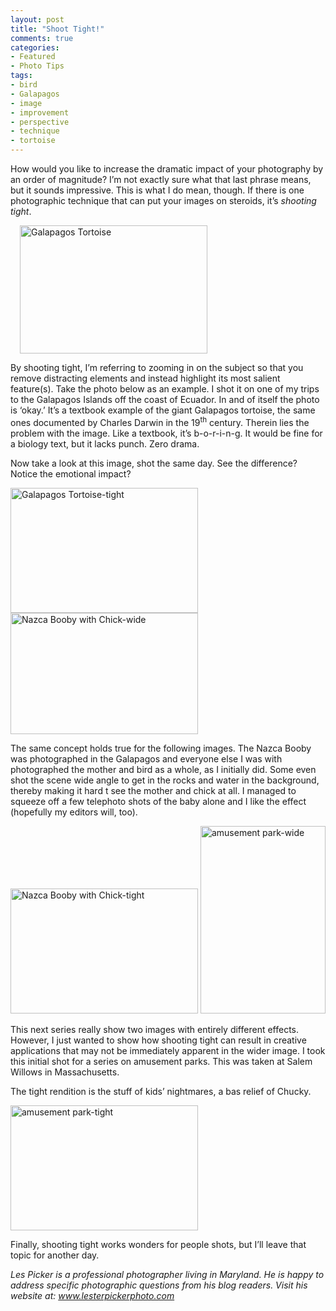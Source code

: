 ```yaml
---
layout: post
title: "Shoot Tight!"
comments: true
categories:
- Featured
- Photo Tips
tags:
- bird
- Galapagos
- image
- improvement
- perspective
- technique
- tortoise
---
```

How would you like to increase the dramatic impact of your photography by an order of magnitude? I’m not exactly sure what that last phrase means, but it sounds impressive. This is what I do mean, though. If there is one photographic technique that can put your images on steroids, it’s <em>shooting tight</em>.

<img class="size-medium wp-image-29 alignleft" style="margin-left: 15px; margin-right: 15px;" title="Galapagos Tortoise-wide" src="http://blog.lesterpickerphoto.com/wp-content/uploads/2009/05/galapagos-tortoise-wide.jpg?w=300" alt="Galapagos Tortoise" width="300" height="205" />

By shooting tight, I’m referring to zooming in on the subject so that you remove distracting elements and instead highlight its most salient feature(s). Take the photo below as an example. I shot it on one of my trips to the Galapagos Islands off the coast of Ecuador. In and of itself the photo is ‘okay.’ It’s a textbook example of the giant Galapagos tortoise, the same ones documented by Charles Darwin in the 19<sup>th</sup> century. Therein lies the problem with the image. Like a textbook, it’s b-o-r-i-n-g. It would be fine for a biology text, but it lacks punch. Zero drama.

Now take a look at this image, shot the same day. See the difference? Notice the emotional impact?

<img class="aligncenter size-medium wp-image-30" title="Galapagos Tortoise-tight" src="http://blog.lesterpickerphoto.com/wp-content/uploads/2009/05/galapagos-tortoise-tight.jpg?w=300" alt="Galapagos Tortoise-tight" width="300" height="200" />

<img class="size-medium wp-image-31 alignright" style="margin-top: 0; margin-bottom: 0;" title="Nazca Booby with Chick-wide" src="http://blog.lesterpickerphoto.com/wp-content/uploads/2009/05/nazca-booby-with-chick-wide.jpg?w=300" alt="Nazca Booby with Chick-wide" width="300" height="194" />

The same concept holds true for the following images. The Nazca Booby was photographed in the Galapagos and everyone else I was with photographed the mother and bird as a whole, as I initially did. Some even shot the scene wide angle to get in the rocks and water in the background, thereby making it hard t see the mother and chick at all. I managed to squeeze off a few telephoto shots of the baby alone and I like the effect (hopefully my editors will, too).

<img class="aligncenter size-medium wp-image-32" title="Nazca Booby with Chick-tight" src="http://blog.lesterpickerphoto.com/wp-content/uploads/2009/05/nazca-booby-with-chick-tight.jpg?w=300" alt="Nazca Booby with Chick-tight" width="300" height="200" />

<img class="size-medium wp-image-33 alignleft" style="margin-top: 0; margin-bottom: 0;" title="amusement park-wide" src="http://blog.lesterpickerphoto.com/wp-content/uploads/2009/05/amusement-park-wide.jpg?w=200" alt="amusement park-wide" width="200" height="300" />

This next series really show two images with entirely different effects. However, I just wanted to show how shooting tight can result in creative applications that may not be immediately apparent in the wider image. I took this initial shot for a series on amusement parks. This was taken at Salem Willows in Massachusetts.

The tight rendition is the stuff of kids’ nightmares, a bas relief of Chucky.

<img class="aligncenter size-medium wp-image-34" title="amusement park-tight" src="http://blog.lesterpickerphoto.com/wp-content/uploads/2009/05/amusement-park-tight.jpg?w=300" alt="amusement park-tight" width="300" height="200" />

Finally, shooting tight works wonders for people shots, but I’ll leave that topic for another day.

<em>Les Picker is a professional photographer living in Maryland. He is happy to address specific photographic questions from his blog readers. Visit his website at: </em><em><a href="http://www.lesterpickerphoto.com">www.lesterpickerphoto.com</a></em>